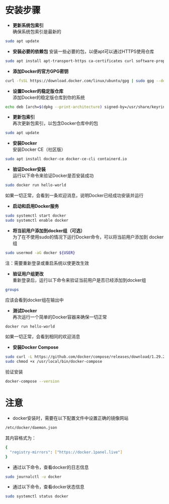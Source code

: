 # 安装步骤
- **更新系统包索引**\
确保系统包索引是最新的
```bash
sudo apt update
```

- **安装必要的依赖包**
安装一些必要的包，以便apt可以通过HTTPS使用仓库
```bash
sudo apt install apt-transport-https ca-certificates curl software-properties-common
```

- **添加Docker的官方GPG密钥**
```bash
curl -fsSL https://download.docker.com/linux/ubuntu/gpg | sudo gpg --dearmor -o /usr/share/keyrings/docker-archive-keyring.gpg
```

- **设置Docker的稳定版仓库**\
添加Docker的稳定版仓库到你的系统
```bash
echo deb [arch=$(dpkg --print-architecture) signed-by=/usr/share/keyrings/docker-archive-keyring.gpg] https://download.docker.com/linux/ubuntu $(lsb_release -cs) stable | sudo tee /etc/apt/sources.list.d/docker.list > /dev/null
```

- **更新包索引**\
再次更新包索引，以包含Docker仓库中的包
```bash
sudo apt update
```

- **安装Docker**\
安装Docker CE（社区版）
```bash
sudo apt install docker-ce docker-ce-cli containerd.io
```

- **验证Docker安装**\
运行以下命令来验证Docker是否安装成功
```bash
sudo docker run hello-world
```
如果一切正常，会看到一条欢迎消息，说明Docker已经成功安装并运行


- **启动和启用Docker服务**
```bash
sudo systemctl start docker
sudo systemctl enable docker
```


- **将当前用户添加到docker组（可选）**\
为了在不使用sudo的情况下运行Docker命令，可以将当前用户添加到 docker组
```bash
sudo usermod -aG docker ${USER}
```
注：需要重新登录或重启系统以使更改生效


- **验证用户组更改**\
重新登录后，运行以下命令来验证当前用户是否已经添加到docker组
```bash
groups
```
应该会看到docker组在输出中


- **测试Docker**\
再次运行一个简单的Docker容器来确保一切正常
```bash
docker run hello-world
```
如果一切正常，会看到相同的欢迎消息


- **安装Docker Compose**
```bash
sudo curl -L https://github.com/docker/compose/releases/download/1.29.2/docker-compose-$(uname -s)-$(uname -m) -o /usr/local/bin/docker-compose
sudo chmod +x /usr/local/bin/docker-compose
```

验证安装
```bash
docker-compose --version
```

# 注意
- docker安装时，需要在以下配置文件中设置正确的镜像网站
```bash
/etc/docker/daemon.json
```
其内容格式为：
```bash
{
  "registry-mirrors": ["https://docker.1panel.live"]
}

```

- 通过以下命令，查看docker的日志信息
```bash
sudo journalctl -u docker
```

- 通过以下命令，查看docker状态信息
```bash
sudo systemctl status docker
```

